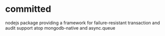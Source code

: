 committed
=========

nodejs package providing a framework for failure-resistant transaction and audit support atop mongodb-native and async.queue

